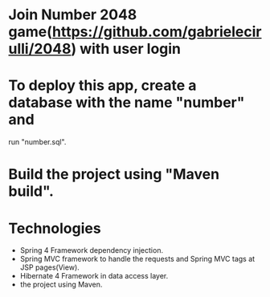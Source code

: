 # Join Number 2048 game(https://github.com/gabrielecirulli/2048) with user login

# To deploy this app, create a database with the name "number" and
  run "number.sql".
# Build the project using "Maven build".
  
  
# Technologies
  * Spring 4 Framework dependency injection.
  * Spring MVC framework to handle the requests and Spring MVC tags at JSP pages(View).
  * Hibernate 4 Framework in data access layer.
  * the project using Maven.
